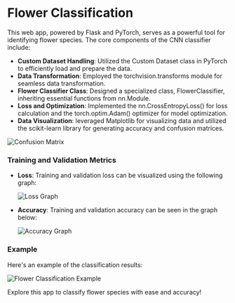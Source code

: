 # Flower Classification

This web app, powered by Flask and PyTorch, serves as a powerful tool for identifying flower species. The core components of the CNN classifier include:

- **Custom Dataset Handling**: Utilized the Custom Dataset class in PyTorch to efficiently load and prepare the data.
- **Data Transformation**: Employed the torchvision.transforms module for seamless data transformation.
- **Flower Classifier Class**: Designed a specialized class, FlowerClassifier, inheriting essential functions from nn.Module.
- **Loss and Optimization**: Implemented the nn.CrossEntropyLoss() for loss calculation and the torch.optim.Adam() optimizer for model optimization.
- **Data Visualization**: leveraged Matplotlib for visualizing data and utilized the scikit-learn library for generating accuracy and confusion matrices.

![Confusion Matrix](https://github.com/Raz200327/Flower-Classification/assets/115984448/0df5f164-69a1-4da3-a92f-bdb333121ea8)


### Training and Validation Metrics

- **Loss**: Training and validation loss can be visualized using the following graph:

    ![Loss Graph](https://github.com/Raz200327/Flower-Classification/assets/115984448/14cf8318-fca0-4919-ad88-e558a64e9715")


- **Accuracy**: Training and validation accuracy can be seen in the graph below:

    ![Accuracy Graph](https://github.com/Raz200327/Flower-Classification/assets/115984448/0d5e3833-c0d8-4662-8f02-2ed937b0a9e2")


### Example

Here's an example of the classification results:

![Flower Classification Example](https://github.com/Raz200327/Flower-Classification/assets/115984448/cbf83364-41b1-47d4-9006-2a272bea5e7b)

Explore this app to classify flower species with ease and accuracy!
